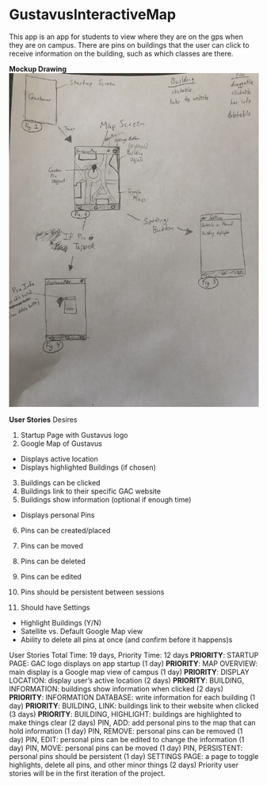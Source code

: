 # GustavusInteractiveMap

This app is an app for students to view where they are on the gps when they are on campus. There are pins 
on buildings that the user can click to receive information on the building, such as which classes are there.


**Mockup Drawing**
![](/Images/ahh.jpeg)

**User Stories**
Desires
1. Startup Page with Gustavus logo
2. Google Map of Gustavus
  - Displays active location
  - Displays highlighted Buildings (if chosen)
3. Buildings can be clicked
4. Buildings link to their specific GAC website
5. Buildings show information (optional if enough time)
  - Displays personal Pins
6. Pins can be created/placed
7. Pins can be moved
8. Pins can be deleted
9. Pins can be edited
10. Pins should be persistent between sessions

11. Should have Settings
  - Highlight Buildings (Y/N)
  - Satellite vs. Default Google Map view
  - Ability to delete all pins at once (and confirm before it happens)s

User Stories Total Time: 19 days, Priority Time: 12 days
**PRIORITY**: STARTUP PAGE: GAC logo displays on app startup (1 day)
**PRIORITY**: MAP OVERVIEW: main display is a Google map view of campus (1 day)
**PRIORITY**: DISPLAY LOCATION: display user’s active location (2 days)
**PRIORITY**: BUILDING, INFORMATION: buildings show information when clicked (2 days)
**PRIORITY**: INFORMATION DATABASE: write information for each building (1 day)
**PRIORITY**: BUILDING, LINK: buildings link to their website when clicked (3 days)
**PRIORITY**: BUILDING, HIGHLIGHT: buildings are highlighted to make things clear (2 days)
PIN, ADD: add personal pins to the map that can hold information (1 day)
PIN, REMOVE: personal pins can be removed (1 day)
PIN, EDIT: personal pins can be edited to change the information (1 day)
PIN, MOVE: personal pins can be moved (1 day)
PIN, PERSISTENT: personal pins should be persistent (1 day)
SETTINGS PAGE: a page to toggle highlights, delete all pins, and other minor things (2 days)
Priority user stories will be in the first iteration of the project.
